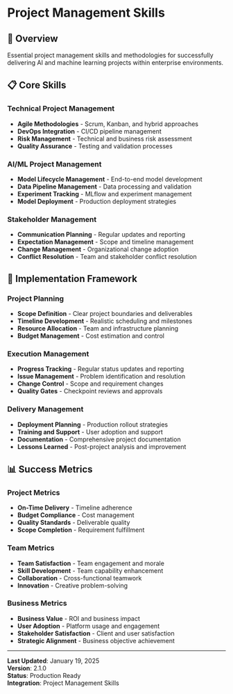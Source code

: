 # Project Management Skills

## 🎯 Overview

Essential project management skills and methodologies for successfully delivering AI and machine learning projects within enterprise environments.

## 📋 Core Skills

### Technical Project Management

- **Agile Methodologies** - Scrum, Kanban, and hybrid approaches
- **DevOps Integration** - CI/CD pipeline management
- **Risk Management** - Technical and business risk assessment
- **Quality Assurance** - Testing and validation processes

### AI/ML Project Management

- **Model Lifecycle Management** - End-to-end model development
- **Data Pipeline Management** - Data processing and validation
- **Experiment Tracking** - MLflow and experiment management
- **Model Deployment** - Production deployment strategies

### Stakeholder Management

- **Communication Planning** - Regular updates and reporting
- **Expectation Management** - Scope and timeline management
- **Change Management** - Organizational change adoption
- **Conflict Resolution** - Team and stakeholder conflict resolution

## 🚀 Implementation Framework

### Project Planning

- **Scope Definition** - Clear project boundaries and deliverables
- **Timeline Development** - Realistic scheduling and milestones
- **Resource Allocation** - Team and infrastructure planning
- **Budget Management** - Cost estimation and control

### Execution Management

- **Progress Tracking** - Regular status updates and reporting
- **Issue Management** - Problem identification and resolution
- **Change Control** - Scope and requirement changes
- **Quality Gates** - Checkpoint reviews and approvals

### Delivery Management

- **Deployment Planning** - Production rollout strategies
- **Training and Support** - User adoption and support
- **Documentation** - Comprehensive project documentation
- **Lessons Learned** - Post-project analysis and improvement

## 📊 Success Metrics

### Project Metrics

- **On-Time Delivery** - Timeline adherence
- **Budget Compliance** - Cost management
- **Quality Standards** - Deliverable quality
- **Scope Completion** - Requirement fulfillment

### Team Metrics

- **Team Satisfaction** - Team engagement and morale
- **Skill Development** - Team capability enhancement
- **Collaboration** - Cross-functional teamwork
- **Innovation** - Creative problem-solving

### Business Metrics

- **Business Value** - ROI and business impact
- **User Adoption** - Platform usage and engagement
- **Stakeholder Satisfaction** - Client and user satisfaction
- **Strategic Alignment** - Business objective achievement

---

**Last Updated**: January 19, 2025  
**Version**: 2.1.0  
**Status**: Production Ready  
**Integration**: Project Management Skills
